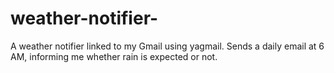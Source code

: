 # weather-notifier-
A weather notifier linked to my Gmail using yagmail. Sends a daily email at 6 AM, informing me whether rain is expected or not.
